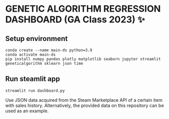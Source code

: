# GENETIC ALGORITHM REGRESSION DASHBOARD (GA Class 2023) ✨

## Setup environment
```
conda create --name main-ds python=3.9
conda activate main-ds
pip install numpy pandas plotly matplotlib seaborn jupyter streamlit geneticalgorithm sklearn json time 
```

## Run steamlit app
```
streamlit run dashboard.py
```
Use JSON data acquired from the Steam Marketplace API of a certain item with sales history. Alternatively, the provided data on this repository can be used as an example.

